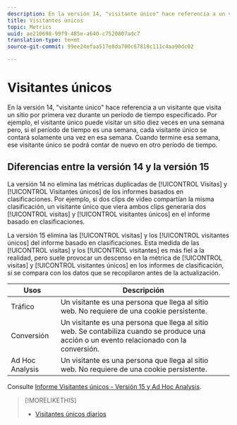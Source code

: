 ```yaml
---
description: En la versión 14, "visitante único" hace referencia a un visitante que visita un sitio por primera vez durante un período de tiempo especificado. Por ejemplo, el visitante único puede visitar un sitio diez veces en una semana pero, si el período de tiempo es una semana, cada visitante único se contará solamente una vez en esa semana. Cuando termine esa semana, ese visitante único se podrá contar de nuevo en otro período de tiempo.
title: Visitantes únicos
topic: Metrics
uuid: ae210698-99f9-485e-a640-c7520807adc7
translation-type: tm+mt
source-git-commit: 99ee24efaa517e8da700c67818c111c4aa90dc02

---
```



# Visitantes únicos

En la versión 14, "visitante único" hace referencia a un visitante que visita un sitio por primera vez durante un período de tiempo especificado. Por ejemplo, el visitante único puede visitar un sitio diez veces en una semana pero, si el período de tiempo es una semana, cada visitante único se contará solamente una vez en esa semana. Cuando termine esa semana, ese visitante único se podrá contar de nuevo en otro período de tiempo.

## Diferencias entre la versión 14 y la versión 15

La versión 14 no elimina las métricas duplicadas de [!UICONTROL Visitas] y [!UICONTROL Visitantes únicos] de los informes basados en clasificaciones. Por ejemplo, si dos clips de vídeo compartían la misma clasificación, un visitante único que viera ambos clips generaría dos [!UICONTROL visitas] y [!UICONTROL visitantes únicos] en el informe basado en clasificaciones.

La versión 15 elimina las [!UICONTROL visitas] y los [!UICONTROL visitantes únicos] del informe basado en clasificaciones. Esta medida de las [!UICONTROL visitas] y los [!UICONTROL visitantes] es más fiel a la realidad, pero suele provocar un descenso en la métrica de [!UICONTROL visitas] y [!UICONTROL visitantes únicos] en los informes de clasificación, si se compara con los datos que se recopilaron antes de la actualización.

| Usos | Descripción |
|---|---|
| Tráfico | Un visitante es una persona que llega al sitio web. No requiere de una cookie persistente. |
| Conversión | Un visitante es una persona que llega al sitio web. Se contabiliza cuando se produce una acción o un evento relacionado con la conversión. |
| Ad Hoc Analysis  | Un visitante es una persona que llega al sitio web. No requiere de una cookie persistente. |

Consulte [Informe Visitantes únicos - Versión 15 y Ad Hoc Analysis](/help/components/c-variables/dimensionslist/reports-unique-visitors-v15-dsc.md).

>[!MORELIKETHIS]
>
>* [Visitantes únicos diarios](/help/components/c-variables/c-metrics/metrics-daily-unique-visitors.md)

